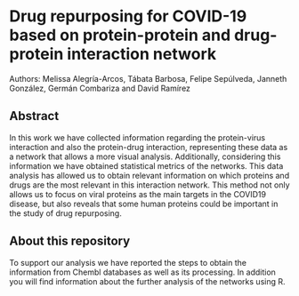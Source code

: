 # Drug repurposing for COVID-19 based on protein-protein and drug-protein interaction network

Authors: Melissa Alegría-Arcos, Tábata Barbosa, Felipe Sepúlveda, Janneth González, Germán Combariza and David Ramírez

## Abstract
In this work we have collected information regarding the protein-virus interaction and also the protein-drug interaction, representing these data as a network that allows a more visual analysis. Additionally, considering this information we have obtained statistical metrics of the networks. This data analysis has allowed us to obtain relevant information on which proteins and drugs are the most relevant in this interaction network. This method not only allows us to focus on viral proteins as the main targets in the COVID19 disease, but also reveals that some human proteins could be important in the study of drug repurposing.

## About this repository
To support our analysis we have reported the steps to obtain the information from Chembl databases as well as its processing. In addition you will find information about the further analysis of the networks using R.
 
 
 #
